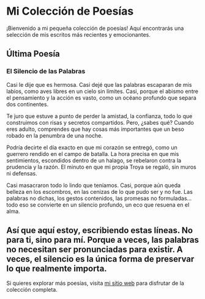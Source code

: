 # Mi Colección de Poesías

¡Bienvenido a mi pequeña colección de poesías! Aquí encontrarás una selección de mis escritos más recientes y emocionantes.

## Última Poesía

### El Silencio de las Palabras

Casi le dije que es hermosa. Casi dejé que las palabras escaparan de mis labios,
como aves libres en un cielo sin límites. Casi, porque el abismo entre el pensamiento y
la acción es vasto, como un océano profundo que separa dos continentes.

Te juro que estuve a punto de perder la amistad, la confianza, todo lo que construimos con
risas y secretos compartidos. Pero, ¿sabes qué? Cuando eres adulto, comprendes que
hay cosas más importantes que un beso robado en la penumbra de una noche.

Podría decirte el día exacto en que mi corazón se entregó, como un guerrero rendido en el
campo de batalla. La hora precisa en que mis sentimientos, escondidos dentro de un
halago, se rebelaron contra la prudencia y la razón. El minuto en que mi propia Troya
se regaló, sin muros ni defensas.

Casi masacraron todo lo lindo que teníamos. Casi, porque aún queda belleza en los
escombros, en las cenizas de lo que pudo ser y no fue. Las palabras no dichas, los
gestos contenidos, las promesas no formuladas… todo eso se convierte en un silencio
profundo, un eco que resuena en el alma.

Así que aquí estoy, escribiendo estas líneas. No para ti, sino para mí. Porque a veces,
las palabras no necesitan ser pronunciadas para existir. A veces, el silencio es la
única forma de preservar lo que realmente importa.
---

Si quieres explorar más poesías, visita [mi sitio web](https://yoezequiel.github.io/poesia/) para disfrutar de la colección completa.
